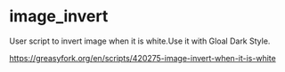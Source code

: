 # image_invert
User script to invert image when it is white.Use it with Gloal Dark Style.

https://greasyfork.org/en/scripts/420275-image-invert-when-it-is-white
